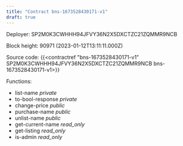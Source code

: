 ```yaml
---
title: "Contract bns-1673528430171-v1"
draft: true
---
```

Deployer: SP2M0K3CWHHH94JFVY36N2X5DXCTZC21ZQMMR9NCB


 



Block height: 90971 (2023-01-12T13:11:11.000Z)

Source code: {{<contractref "bns-1673528430171-v1" SP2M0K3CWHHH94JFVY36N2X5DXCTZC21ZQMMR9NCB bns-1673528430171-v1>}}

Functions:

* list-name _private_
* to-bool-response _private_
* change-price _public_
* purchase-name _public_
* unlist-name _public_
* get-current-name _read_only_
* get-listing _read_only_
* is-admin _read_only_
